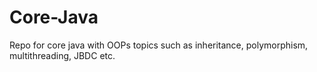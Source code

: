 # Core-Java
Repo for core java with OOPs topics such as inheritance, polymorphism, multithreading, JBDC etc.
